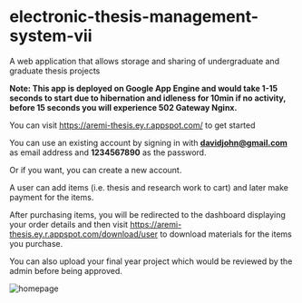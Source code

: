 
# electronic-thesis-management-system-vii
A web application that allows storage and sharing of undergraduate and graduate thesis projects

**Note: This app is deployed on Google App Engine and would take 1-15 seconds to start due to hibernation and idleness for 10min if no activity, before 15 seconds you will experience 502 Gateway Nginx.**

You can visit https://aremi-thesis.ey.r.appspot.com/ to get started

You can use an existing account by signing in with **davidjohn@gmail.com** as email address and **1234567890** as the password.

Or if you want, you can create a new account.

A user can add items (i.e. thesis and research work to cart) and later make payment for the items.

After purchasing items, you will be redirected to the dashboard displaying your order details and then visit https://aremi-thesis.ey.r.appspot.com/download/user to download materials for 
the items you purchase.

You can also upload your final year project which would be reviewed by the admin before being approved.

![homepage](https://user-images.githubusercontent.com/37976953/164949147-40175755-a93a-4a9b-a7d8-5c1e40ddd78d.png)
